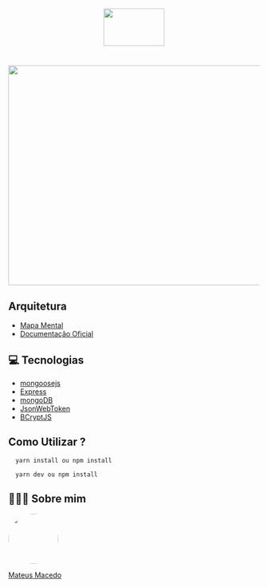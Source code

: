 <h1 align="center">
<img src="https://nodejs.org/static/images/logo.svg" width="122" height="75">
 <br>
</h1>

<h1 align="center">
<img src="https://lh3.googleusercontent.com/ZV-qny93B6_at5OG4qsNPD8sm-MxosRWUl946saKmSepdYMPGJ_BRDmJE08GoCOIYyZhl49t3SmyuJPLf1eP3pBOYcEPDG8dYkCxYitb5yox8quMG3oBLS1Z0ft0L04CxjknImil" width="741" height="441">
 <br>
</h1>

## Arquitetura
- [Mapa Mental](https://whimsical.com/node-js-PRf8QedsoRMPtc6hmN63gg)
- [Documentação Oficial](https://nodejs.org/pt-br/docs/)


## :computer:  Tecnologias
- [mongoosejs](https://mongoosejs.com/docs/guide.html)
- [Express](http://expressjs.com/en/5x/api.html#app.use)
- [mongoDB](https://www.mongodb.com/cloud/atlas)
- [JsonWebToken](https://github.com/auth0/node-jsonwebtoken#readme)
- [BCryptJS](https://github.com/dcodeIO/bcrypt.js#readme)

## Como Utilizar ?

```
  yarn install ou npm install

  yarn dev ou npm install
```

## 👨🏻‍🚀 Sobre mim
<a href="https://www.linkedin.com/in/mateus-macedo-937a32163/">
 <img style="border-radius:50%" width="100px; "src="https://avatars.githubusercontent.com/u/63172367?s=460&u=11fd26ea8a7f5663d7707d7ef254e4f8bfca1b05&v=4"/>
 <p>Mateus Macedo</p>
</a>
